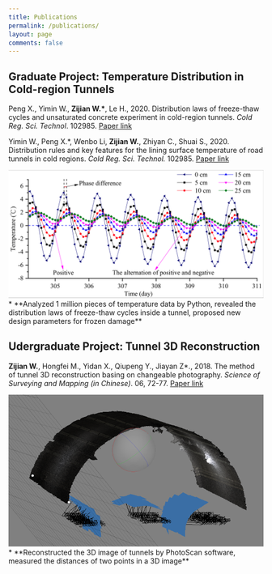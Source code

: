 ```yaml
---
title: Publications
permalink: /publications/
layout: page
comments: false 
---
```




## Graduate Project: Temperature Distribution in Cold-region Tunnels
Peng X., Yimin W., **Zijian W.\***, Le H., 2020. Distribution laws of freeze-thaw cycles and unsaturated concrete experiment in cold-region tunnels. *Cold Reg. Sci. Technol*. 102985. [Paper link](https://doi.org/10.1016/j.coldregions.2019.102985)

Yimin W., Peng X.\*, Wenbo Li, **Zijian W.**, Zhiyan C., Shuai S., 2020. Distribution rules and key features for the lining surface temperature of road tunnels in cold regions. *Cold Reg. Sci. Technol.* 102985. [Paper link](https://doi.org/10.1016/j.coldregions.2019.102979)

<img src="./tunneltemp.png" alt="Tunnel temperature curves"/>
* **Analyzed 1 million pieces of temperature data by Python, revealed the distribution laws of freeze-thaw cycles inside a tunnel, proposed new design parameters for frozen damage**



## Udergraduate Project: Tunnel 3D Reconstruction

**Zijian W.**, Hongfei M., Yidan X., Qiupeng Y., Jiayan Z\*., 2018. The method of tunnel 3D reconstruction basing on changeable photography. *Science of Surveying and Mapping (in Chinese)*. 06, 72-77. [Paper link](https://kns.cnki.net/KCMS/detail/detail.aspx?dbcode=CJFQ&dbname=CJFDLAST2018&filename=CHKD201806012&v=MjcxNjJDVVI3cWZadVJ1Rml6aFVMdkpKaVhBYXJHNEg5bk1xWTlFWm9SOGVYMUx1eFlTN0RoMVQzcVRyV00xRnI=)


<img src="./tunnel3D.png" alt="Tunnel 3D"/>
* **Reconstructed the 3D image of tunnels by PhotoScan software, measured the distances of two points in a 3D image**